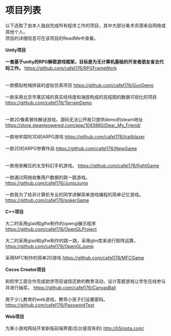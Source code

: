 # 项目列表
以下选取了由本人独自完成所有程序工作的项目，其中大部分美术资源来自网络或其他个人。<br/>
项目的详细信息可在该项目的ReadMe中查看。<br/>
<br/>
<b>Unity项目</b><br/>
<br/>
<b>一套基于unity的RPG解密游戏框架，目标是为无计算机基础的开发者朋友省去代码工作。</b>
https://github.com/cafel176/RPGFrameWork
<br/>
<br/>
<br/>
一款模拟枪械拼装的虚拟仿真项目
https://github.com/cafel176/GunDemo
<br/>
<br/>
一款采用北京市某区域的真实经纬度和海拔构成的高程图的数据可视化的项目
https://github.com/cafel176/TerrainDemo
<br/>
<br/>
<br/>
一款2D像素冒险解谜游戏，源码无法公开故只提供demo的steam地址
https://store.steampowered.com/app/1093860/Dear_My_Friend/
<br/>
<br/>
一款地牢探险3D的ARPG游戏
https://github.com/cafel176/trailblazer
<br/>
<br/>
一款2D的ARPG参赛作品
https://github.com/cafel176/NewGame
<br/>
<br/>
<br/>
一款用来解压的太空科幻手机游戏。
https://github.com/cafel176/fightGame
<br/>
<br/>
一款通过网络收集用户数据的跳一跳游戏。
https://github.com/cafel176/JumpJump
<br/>
<br/>
一款我为了给非计算机专业的同学讲解简单游戏编程的简单记忆游戏。
https://github.com/cafel176/pokerGame
<br/>
<br/>
<b>C++项目</b>
<br/>
<br/>
大二时采用glad和glfw制作的opengl展示程序
https://github.com/cafel176/OpenGLProject
<br/>
<br/>
大二时采用glad和glfw制作的跳一跳，采用glm库来进行矩阵运算。
https://github.com/cafel176/OpenGLJump
<br/>
<br/>
采用MFC制作的简单2D游戏
https://github.com/cafel176/MFCGame
<br/>
<br/>
<b>Cocos Creator项目</b>
<br/>
<br/>
和校学工部合作完成助学项目诚信还款的教育活动，设计答题游戏让学生在线参与并进行抽奖。
https://github.com/cafel176/CanvasBall
<br/>
<br/>
用于少儿教育的web游戏，教导小孩子们设置密码。
https://github.com/cafel176/PasswordTest
<br/>
<br/>
<b>Web项目</b>
<br/>
<br/>
为某小游戏网站开发新版前端界面(后台是现有的)
http://h5mota.com/














